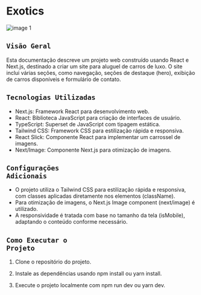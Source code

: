 # Exotics

![image 1](https://github.com/VictorBravim/Exotics/assets/122113588/de356fdb-77ff-4835-bd3d-a0ecb3223ec6)

## <code>Visão Geral</code>

Esta documentação descreve um projeto web construído usando React e Next.js, destinado a criar um site para aluguel de carros de luxo. O site inclui várias seções, como navegação, seções de destaque (hero), exibição de carros disponíveis e formulário de contato.

## <code>Tecnologias Utilizadas</code>

- Next.js: Framework React para desenvolvimento web.
- React: Biblioteca JavaScript para criação de interfaces de usuário.
- TypeScript: Superset de JavaScript com tipagem estática.
- Tailwind CSS: Framework CSS para estilização rápida e responsiva.
- React Slick: Componente React para implementar um carrossel de imagens.
- Next/Image: Componente Next.js para otimização de imagens.

## <code>Configurações Adicionais</code>

- O projeto utiliza o Tailwind CSS para estilização rápida e responsiva, com classes aplicadas diretamente nos elementos (className).
- Para otimização de imagens, o Next.js Image component (next/image) é utilizado.
- A responsividade é tratada com base no tamanho da tela (isMobile), adaptando o conteúdo conforme necessário.

## <code>Como Executar o Projeto</code>

1. Clone o repositório do projeto.
   
2. Instale as dependências usando npm install ou yarn install.
   
3. Execute o projeto localmente com npm run dev ou yarn dev.
